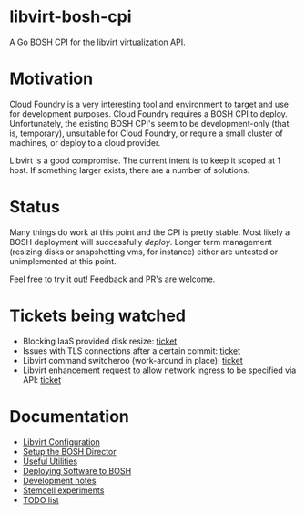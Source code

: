 # libvirt-bosh-cpi

A Go BOSH CPI for the [libvirt virtualization API](https://libvirt.org/).

# Motivation

Cloud Foundry is a very interesting tool and environment to target and use for development purposes. Cloud Foundry requires a BOSH CPI to deploy. Unfortunately, the existing BOSH CPI's seem to be development-only (that is, temporary), unsuitable for Cloud Foundry, or require a small cluster of machines, or deploy to a cloud provider.

Libvirt is a good compromise. The current intent is to keep it scoped at 1 host. If something larger exists, there are a number of solutions.

# Status

Many things do work at this point and the CPI is pretty stable. Most likely a BOSH deployment will successfully _deploy_. Longer term management (resizing disks or snapshotting vms, for instance) either are untested or unimplemented at this point.

Feel free to try it out! Feedback and PR's are welcome.

# Tickets being watched

* Blocking IaaS provided disk resize: [ticket](https://github.com/cloudfoundry/bosh-agent/issues/221)
* Issues with TLS connections after a certain commit: [ticket](https://github.com/digitalocean/go-libvirt/issues/89)
* Libvirt command switcheroo (work-around in place): [ticket](https://github.com/digitalocean/go-libvirt/issues/87)
* Libvirt enhancement request to allow network ingress to be specified via API: [ticket](https://bugzilla.redhat.com/show_bug.cgi?id=1761123)

# Documentation

* [Libvirt Configuration](docs/CONFIG.md)
* [Setup the BOSH Director](docs/INSTALL.md)
* [Useful Utilities](docs/UTILITIES.md)
* [Deploying Software to BOSH](docs/DEPLOYMENT.md)
* [Development notes](docs/DEVELOPING.md)
* [Stemcell experiments](docs/STEMCELLS.md)
* [TODO list](docs/TODO.md)
